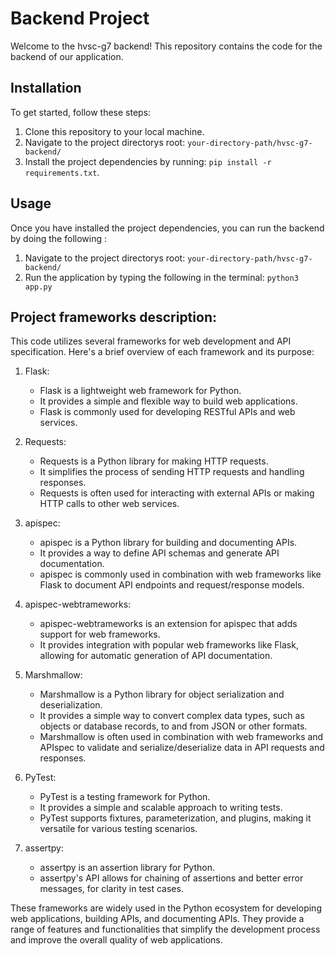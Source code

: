 # Backend Project

Welcome to the hvsc-g7 backend! This repository contains the code for the backend of our application.

## Installation

To get started, follow these steps:
1. Clone this repository to your local machine.
2. Navigate to the project directorys root: `your-directory-path/hvsc-g7-backend/`
3. Install the project dependencies by running: `pip install -r requirements.txt`.

## Usage
Once you have installed the project dependencies, you can run the backend by doing the following :
1. Navigate to the project directorys root: `your-directory-path/hvsc-g7-backend/`
2. Run the application by typing the following in the terminal: `python3 app.py`

## Project frameworks description:
This code utilizes several frameworks for web development and API specification. Here's a brief overview of each framework and its purpose:

1. Flask:
    - Flask is a lightweight web framework for Python.
    - It provides a simple and flexible way to build web applications.
    - Flask is commonly used for developing RESTful APIs and web services.

2. Requests:
    - Requests is a Python library for making HTTP requests.
    - It simplifies the process of sending HTTP requests and handling responses.
    - Requests is often used for interacting with external APIs or making HTTP calls to other web services.

3. apispec:
    - apispec is a Python library for building and documenting APIs.
    - It provides a way to define API schemas and generate API documentation.
    - apispec is commonly used in combination with web frameworks like Flask to document API endpoints and request/response models.

4. apispec-webtrameworks:
    - apispec-webtrameworks is an extension for apispec that adds support for web frameworks.
    - It provides integration with popular web frameworks like Flask, allowing for automatic generation of API documentation.

5. Marshmallow:
    - Marshmallow is a Python library for object serialization and deserialization.
    - It provides a simple way to convert complex data types, such as objects or database records, to and from JSON or other formats.
    - Marshmallow is often used in combination with web frameworks and APIspec to validate and serialize/deserialize data in API requests and responses.

6. PyTest:
    - PyTest is a testing framework for Python.
    - It provides a simple and scalable approach to writing tests.
    - PyTest supports fixtures, parameterization, and plugins, making it versatile for various testing scenarios.

7. assertpy:
    - assertpy is an assertion library for Python.
    - assertpy's API allows for chaining of assertions and better error messages, for clarity in test cases.

These frameworks are widely used in the Python ecosystem for developing web applications, building APIs, and documenting APIs. They provide a range of features and functionalities that simplify the development process and improve the overall quality of web applications.